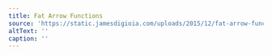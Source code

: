 ```yaml
---
title: Fat Arrow Functions
source: 'https://static.jamesdigioia.com/uploads/2015/12/fat-arrow-functions.jpg'
altText: ''
caption: ''
---
```


